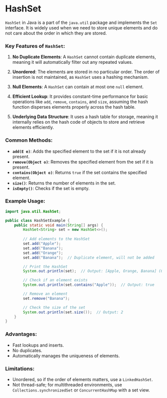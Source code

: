 # HashSet

`HashSet` in Java is a part of the `java.util` package and implements the `Set` interface. It is widely used when we need to store unique elements and do not care about the order in which they are stored.

### Key Features of `HashSet`:
1. **No Duplicate Elements**: A `HashSet` cannot contain duplicate elements, meaning it will automatically filter out any repeated values.
   
2. **Unordered**: The elements are stored in no particular order. The order of insertion is not maintained, as `HashSet` uses a hashing mechanism.

3. **Null Elements**: A `HashSet` can contain at most one `null` element.

4. **Efficient Lookup**: It provides constant-time performance for basic operations like `add`, `remove`, `contains`, and `size`, assuming the hash function disperses elements properly across the hash table.

5. **Underlying Data Structure**: It uses a hash table for storage, meaning it internally relies on the hash code of objects to store and retrieve elements efficiently.

### Common Methods:
- **`add(E e)`**: Adds the specified element to the set if it is not already present.
- **`remove(Object o)`**: Removes the specified element from the set if it is present.
- **`contains(Object o)`**: Returns `true` if the set contains the specified element.
- **`size()`**: Returns the number of elements in the set.
- **`isEmpty()`**: Checks if the set is empty.

### Example Usage:
```java
import java.util.HashSet;

public class HashSetExample {
    public static void main(String[] args) {
        HashSet<String> set = new HashSet<>();
        
        // Add elements to the HashSet
        set.add("Apple");
        set.add("Banana");
        set.add("Orange");
        set.add("Banana");  // Duplicate element, will not be added

        // Print the HashSet
        System.out.println(set);  // Output: [Apple, Orange, Banana] (Order may vary)

        // Check if an element exists
        System.out.println(set.contains("Apple"));  // Output: true

        // Remove an element
        set.remove("Banana");

        // Check the size of the set
        System.out.println(set.size());  // Output: 2
    }
}
```

### Advantages:
- Fast lookups and inserts.
- No duplicates.
- Automatically manages the uniqueness of elements.

### Limitations:
- Unordered, so if the order of elements matters, use a `LinkedHashSet`.
- Not thread-safe; for multithreaded environments, use `Collections.synchronizedSet` or `ConcurrentHashMap` with a set view.
